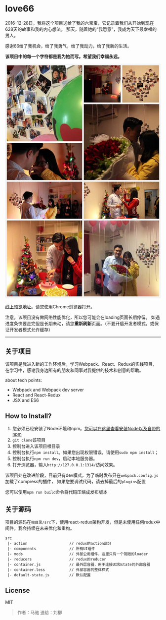 # love66

2016-12-28日，我将这个项目送给了我的六宝宝，它记录着我们从开始到现在628天的故事和我的内心想法。
那天，随着她的“我愿意”，我成为天下最幸福的男人。

感谢66给了我机会，给了我勇气，给了我动力，给了我新的生活。

**该项目中的每一个字符都是我为她而写。希望我们幸福永远。**

![img](others/res.jpg)


[线上预览地址](http://www.himachi.cn:808/ilove66/)。请您使用Chrome浏览器打开。

注意，该项目没有做网络性能优化，所以您可能会在loading页面长期停留。
如遇进度条快要走完但是长期未动，请您**重新刷新**页面。（不要开启开发者模式，或保证开发者模式允许缓存）

------

## 关于项目

该项目是我进入新的工作环境后，学习Webpack、React、Redux的实践项目，在学习中，感谢我身边所有的朋友和同事对我提供的技术和创意的帮助。

about tech points:

- Webpack and Webpack dev server
- React and React-Redux
- JSX and ES6

## How to Install?

1. 您必须已经安装了Node环境和npm。[您可以在这里查看安装Node以及自带的npm](https://nodejs.org/zh-cn/)
2. `git clone`该项目
3. 控制台进入该项目根目录
4. 控制台执行`npm install`。如果您出现权限错误，请使用`sudo npm install`；
5. 控制台执行`npm run dev`，启动本地服务器。
6. 打开浏览器，输入`http://127.0.0.1:1314/`访问效果。

该项目处在改进阶段，目前只有dev模式，为了临时发布只在`webpack.config.js`加载了compress的插件，
如果您要调试代码，请去掉最后的`plugins`配置

您可以使用`npm run build`命令将代码压缩成发布版本

## 关于源码

项目的源码在`根目录/src`下，使用react-redux架构开发，但是未使用任何redux中间件。我会持续在未来优化和重构。

```
src
 |- action                   // redux的action部分
 |- components               // 所有UI组件
 |- mods                     // 外部公用组件，这里只有一个简陋的loader
 |- reducers                 // redux的reducer
 |- container.js             // 最外层容器，用于连接UI和state的外部容器
 |- container.less           // 外部容器的整体样式
 |- default-state.js         // 默认配置
```

## License

MIT

> 作者：马驰
> 送给：刘柳






